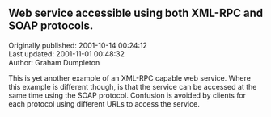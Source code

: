 ## Web service accessible using both XML-RPC and SOAP protocols.  
Originally published: 2001-10-14 00:24:12  
Last updated: 2001-11-01 00:48:32  
Author: Graham Dumpleton  
  
This is yet another example of an XML-RPC capable web service. Where this example is different though, is that the service can be accessed at the same time using the SOAP protocol. Confusion is avoided by clients for each protocol using different URLs to access the service.